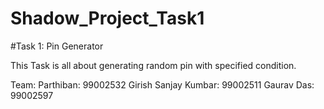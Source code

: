 # Shadow_Project_Task1
#Task 1: Pin Generator 

This Task is all about generating random pin with specified condition.

Team: 
  Parthiban: 99002532 
  Girish Sanjay Kumbar: 99002511
  Gaurav Das: 99002597
